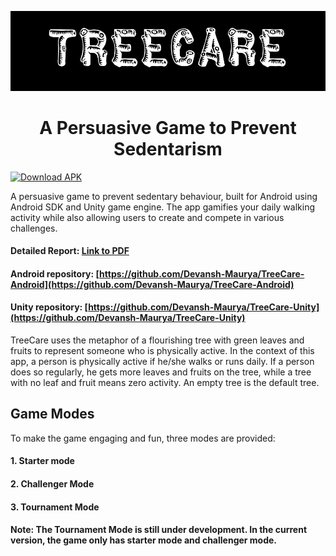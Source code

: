 <p align="center">
  <img src="https://raw.githubusercontent.com/Devansh-Maurya/TreeCare/master/TreeCare%20Name%20Logo.png"/>
  <h1 align = "center">A Persuasive Game to Prevent Sedentarism</h1>
</p>

[![Download APK](https://img.shields.io/badge/APK-Download-%233DDC84)](https://github.com/Devansh-Maurya/TreeCare/raw/master/TreeCare.apk)

A persuasive game to prevent sedentary behaviour, built for Android using Android SDK and Unity game engine. The app gamifies your daily walking activity while also allowing users to create and compete in various challenges.

#### Detailed Report: [Link to PDF](https://drive.google.com/open?id=1Qqsmh4Rdsda6ex7oUO83Shqa3cQ__1Me)

#### Android repository:  [https://github.com/Devansh-Maurya/TreeCare-Android](https://github.com/Devansh-Maurya/TreeCare-Android)
#### Unity repository:    [https://github.com/Devansh-Maurya/TreeCare-Unity](https://github.com/Devansh-Maurya/TreeCare-Unity)

TreeCare uses the metaphor of a flourishing tree with green leaves and fruits to represent someone who is physically active. In the context of this app, a person is physically active if he/she walks or runs daily. If a person does so regularly, he gets more leaves and fruits on the tree, while a tree with no leaf and fruit means zero activity. An empty tree is the default tree.

## Game Modes
To make the game engaging and fun, three modes are provided:
#### 1. Starter mode
#### 2. Challenger Mode
#### 3. Tournament Mode

#### Note: The Tournament Mode is still under development. In the current version, the game only has starter mode and challenger mode.
